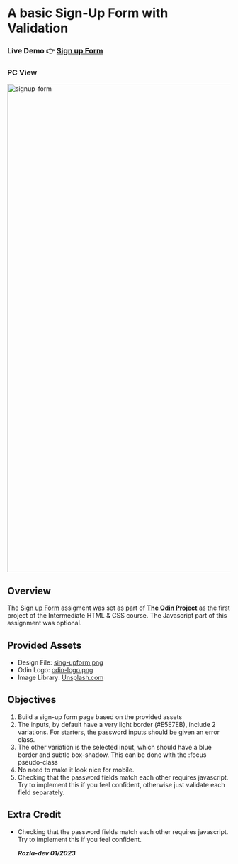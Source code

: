 # A basic Sign-Up Form with Validation

### Live Demo :point_right:     <a href="https://curveservices.github.io/signup-form/">Sign up Form</a>

### PC View 

<img width="1100" alt="signup-form" src="https://user-images.githubusercontent.com/101556296/220703909-46fa5534-bc6c-4b7c-8d90-c4f78428643a.png">

## Overview

The <a href="https://www.theodinproject.com/lessons/intermediate-html-and-css-sign-up-form">Sign up Form</a> assigment was set as part of <a href="https://www.theodinproject.com/">**The Odin Project**</a> as the first project of the Intermediate HTML & CSS course. The Javascript part of this assignment was optional.


## Provided Assets

- Design File: <a href="https://cdn.statically.io/gh/TheOdinProject/curriculum/5f37d43908ef92499e95a9b90fc3cc291a95014c/html_css/project-sign-up-form/sign-up-form.png">sing-upform.png</a>
- Odin Logo: <a href="https://cdn.statically.io/gh/TheOdinProject/curriculum/5f37d43908ef92499e95a9b90fc3cc291a95014c/html_css/project-sign-up-form/odin-lined.png">odin-logo.png</a>
- Image Library: <a href="https://unsplash.com/">Unsplash.com</a>

## Objectives

1. Build a sign-up form page based on the provided assets
2. The inputs, by default have a very light border (#E5E7EB), include 2 variations. For starters, the password inputs should be given an error class.
3. The other variation is the selected input, which should have a blue border and subtle box-shadow. This can be done with the :focus pseudo-class
4. No need to make it look nice for mobile.
5. Checking that the password fields match each other requires javascript. Try to implement this if you feel confident, otherwise just validate each field separately.

## Extra Credit

- Checking that the password fields match each other requires javascript. Try to implement this if you feel confident.

    ***Rozla-dev 01/2023***